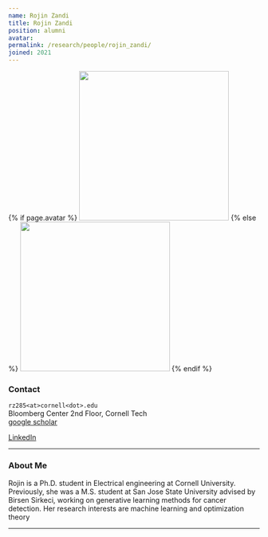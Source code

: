```yaml
---
name: Rojin Zandi
title: Rojin Zandi
position: alumni
avatar:
permalink: /research/people/rojin_zandi/
joined: 2021
---
```


{% if page.avatar %}
<img width="300" src="{{site.baseurl}}/images/people/{{page.avatar}}" data-action="zoom">
{% else %}
<img width="300" src="https://evansheline.com/wp-content/uploads/2011/02/facebook-Storm-Trooper.jpg"  data-action="zoom">
{% endif %}

### Contact

<i class="fa fa-envelope-o"></i> `rz285<at>cornell<dot>.edu`<br>
<i class="fa fa-building"></i> Bloomberg Center 2nd Floor, Cornell Tech <br>
<i class="fa fa-google"></i> [google scholar](https://scholar.google.com/citations?user=BYS_v0kAAAAJ&hl=en) <br>

<!-- <i class="fa fa-bar-chart"></i> [Personal Website]()  <br> -->

<i class="fa fa-linkedin"></i> [LinkedIn](https://www.linkedin.com/in/rojin-zandi-2018rz/) <br>

<hr>

### About Me

Rojin is a Ph.D. student in Electrical engineering at Cornell University. Previously, she was a M.S. student at San Jose State University advised by Birsen Sirkeci, working on generative learning methods for cancer detection. Her research interests are machine learning and optimization theory

<hr>
